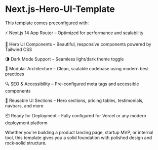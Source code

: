 # Next.js-Hero-UI-Template

This template comes preconfigured with:

⚡ Next.js 14 App Router – Optimized for performance and scalability

🎨 Hero UI Components – Beautiful, responsive components powered by Tailwind CSS

🌗 Dark Mode Support – Seamless light/dark theme toggle

🧱 Modular Architecture – Clean, scalable codebase using modern best practices

🔍 SEO & Accessibility – Pre-configured meta tags and accessible components

🧩 Reusable UI Sections – Hero sections, pricing tables, testimonials, navbars, and more

📦 Ready for Deployment – Fully configured for Vercel or any modern deployment platform

Whether you're building a product landing page, startup MVP, or internal tool, this template gives you a solid foundation with polished design and rock-solid structure.
